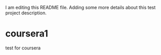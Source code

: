 I am editing this README file. Adding some more details about this test project description.

# coursera1
test for coursera
